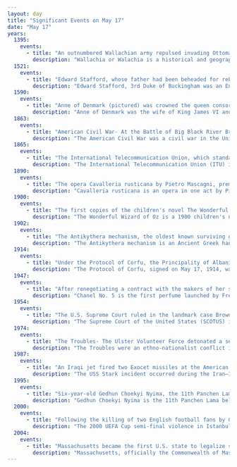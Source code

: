 ```yaml
---
layout: day
title: "Significant Events on May 17"
date: "May 17"
years:
  1395:
    events:
      - title: "An outnumbered Wallachian army repulsed invading Ottoman forces at the Battle of Rovine."
        description: "Wallachia or Walachia is a historical and geographical region of modern-day Romania. It is situated north of the Lower Danube and south of the Southern Carpathians. Wallachia was traditionally divided into two sections, Muntenia and Oltenia. Dobruja could sometimes be considered a third section due to its proximity and brief rule over it. Wallachia as a whole is sometimes referred to as Muntenia through identification with the larger of the two traditional sections."
  1521:
    events:
      - title: "Edward Stafford, whose father had been beheaded for rebelling against King Richard III of England, was himself executed for treason against King Henry VIII."
        description: "Edward Stafford, 3rd Duke of Buckingham was an English nobleman. He was the son of Henry Stafford, 2nd Duke of Buckingham and Katherine Woodville and nephew of Elizabeth Woodville and King Edward IV. Thus, Edward Stafford was a first cousin once removed of King Henry VIII. He frequently attended the courts of Henry VII and Henry VIII. He was convicted of treason and executed on 17 May 1521."
  1590:
    events:
      - title: "Anne of Denmark (pictured) was crowned the queen consort of Scotland in a ceremony at Holyrood Abbey in Edinburgh."
        description: "Anne of Denmark was the wife of King James VI and I. She was Queen of Scotland from their marriage on 20 August 1589 and Queen of England and Ireland from the union of the Scottish and English crowns on 24 March 1603 until her death in 1619."
  1863:
    events:
      - title: "American Civil War- At the Battle of Big Black River Bridge in Mississippi, Union forces under John A. McClernand defeated a Confederate rearguard and captured around 1,700 men."
        description: "The American Civil War was a civil war in the United States between the Union and the Confederacy, which was formed in 1861 by states that had seceded from the Union. The central conflict leading to war was a dispute over whether slavery should be permitted to expand into the western territories, leading to more slave states, or be prohibited from doing so, which many believed would place slavery on a course of ultimate extinction."
  1865:
    events:
      - title: "The International Telecommunication Union, which standardizes and regulates international radio and telecommunications, was founded as the International Telegraph Union in Paris."
        description: "The International Telecommunication Union (ITU) is a specialized agency of the United Nations responsible for many matters related to information and communication technologies. It was established on 17 May 1865 as the International Telegraph Union, significantly predating the UN and making it the oldest UN agency. Doreen Bogdan-Martin is the Secretary-General of ITU, the first woman to serve as its head."
  1890:
    events:
      - title: "The opera Cavalleria rusticana by Pietro Mascagni, premieres at the Teatro Costanzi in Rome, beginning the verismo period in Italian opera."
        description: "Cavalleria rusticana is an opera in one act by Pietro Mascagni to an Italian libretto by Giovanni Targioni-Tozzetti and Guido Menasci, adapted from an 1880 short story of the same name and subsequent play by Giovanni Verga. Considered one of the classic verismo operas, it premiered on 17 May 1890 at the Teatro Costanzi in Rome. Since 1893, it has often been performed in a so-called Cav/Pag double-bill with Pagliacci by Ruggero Leoncavallo."
  1900:
    events:
      - title: "The first copies of the children's novel The Wonderful Wizard of Oz by L. Frank Baum were printed."
        description: "The Wonderful Wizard of Oz is a 1900 children's novel written by author L. Frank Baum and illustrated by W. W. Denslow. It is the first novel in the Oz series of books. A Kansas farm girl named Dorothy ends up in the magical Land of Oz after she and her pet dog Toto are swept away from their home by a cyclone. Upon her arrival in the magical world of Oz, she learns she cannot return home until she has destroyed the Wicked Witch of the West."
  1902:
    events:
      - title: "The Antikythera mechanism, the oldest known surviving geared mechanism, was discovered among artifacts retrieved from a shipwreck off the Greek island of Antikythera."
        description: "The Antikythera mechanism is an Ancient Greek hand-powered orrery. It is the oldest known example of an analogue computer. It could be used to predict astronomical positions and eclipses decades in advance. It could also be used to track the four-year cycle of athletic games similar to an Olympiad, the cycle of the ancient Olympic Games."
  1914:
    events:
      - title: "Under the Protocol of Corfu, the Principality of Albania officially recognized Northern Epirus as an autonomous self-governing region."
        description: "The Protocol of Corfu, signed on May 17, 1914, was an agreement between the representatives of the Albanian Government and the Provisional Government of Northern Epirus, which officially recognized the area of Northern Epirus as an autonomous self-governing region under the sovereignty of the prince of the newly established Principality of Albania. The agreement granted the Greeks of the districts of Korytsa (Korçë) and Argyrokastro (Gjirokastër), which form Northern Epirus, wider religious, educational, cultural and political autonomy, inside the borders of the Albanian state."
  1947:
    events:
      - title: "After renegotiating a contract with the makers of her signature perfume Chanel No. 5, Coco Chanel (pictured) received a share of wartime profits from its sale, making her one of the richest women in the world."
        description: "Chanel No. 5 is the first perfume launched by French couturier Gabrielle 'Coco' Chanel in 1921. The scent formula for the fragrance was compounded by French-Russian chemist and perfumer Ernest Beaux. The design of its bottle has been an important part of the product's branding. Coco Chanel was the first face of the fragrance, appearing in the advertisement published by Harper's Bazaar in 1937."
  1954:
    events:
      - title: "The U.S. Supreme Court ruled in the landmark case Brown v. Board of Education, outlawing racial segregation in public schools because 'separate educational facilities are inherently unequal' and therefore unconstitutional."
        description: "The Supreme Court of the United States (SCOTUS) is the highest court in the federal judiciary of the United States. It has ultimate appellate jurisdiction over all U.S. federal court cases, and over state court cases that turn on questions of U.S. constitutional or federal law. It also has original jurisdiction over a narrow range of cases, specifically 'all Cases affecting Ambassadors, other public Ministers and Consuls, and those in which a State shall be Party.' In 1803, the Court asserted itself the power of judicial review, the ability to invalidate a statute for violating a provision of the Constitution via the landmark case Marbury v. Madison. It is also able to strike down presidential directives for violating either the Constitution or statutory law."
  1974:
    events:
      - title: "The Troubles- The Ulster Volunteer Force detonated a series of car bombs in Dublin and Monaghan, Ireland, killing 34 people and injuring almost 300 others."
        description: "The Troubles were an ethno-nationalist conflict in Northern Ireland that lasted for about 30 years from the late 1960s to 1998. Also known internationally as the Northern Ireland conflict, it began in the late 1960s and is usually deemed to have ended with the Good Friday Agreement of 1998. Although the Troubles mostly took place in Northern Ireland, at times violence spilled over into parts of the Republic of Ireland, England, and mainland Europe."
  1987:
    events:
      - title: "An Iraqi jet fired two Exocet missiles at the American frigate USS Stark, killing 37 personnel and injuring 21 others."
        description: "The USS Stark incident occurred during the Iran–Iraq War on 17 May 1987 in the Persian Gulf, when an Iraqi jet aircraft fired two Exocet missiles at the U.S. frigate USS Stark. A total of 37 United States Navy personnel were killed or later died as a result of the attack, and 21 were injured."
  1995:
    events:
      - title: "Six-year-old Gedhun Choekyi Nyima, the 11th Panchen Lama selected by the 14th Dalai Lama, was kidnapped by the Chinese government, who advocated a proxy."
        description: "Gedhun Choekyi Nyima is the 11th Panchen Lama belonging to the Gelugpa school of Tibetan Buddhism, as recognized and announced by the 14th Dalai Lama on 14 May 1995. Three days later on 17 May, the six-year-old Panchen Lama was kidnapped and forcibly disappeared by the Chinese government, after the State Council of the People's Republic of China failed in its efforts to install a substitute. A Chinese substitute is seen as a political tool to undermine the reincarnation of the Dalai Lama, which traditionally is recognized by the Panchen Lama. Gedhun Choekyi Nyima remains forcibly detained by the Chinese government, along with his family, in an undisclosed location since 1995. His khenpo, Chadrel Rinpoche, and another Gelugpa monk, Jampa Chungla, were also arrested. The United Nations, with the support of numerous states, organizations, and private individuals continue to call for the 11th Panchen Lama's release."
  2000:
    events:
      - title: "Following the killing of two English football fans by Galatasaray supporters in the previous month, British and Turkish hooligans rioted on the day of the UEFA Cup Final in Copenhagen, Denmark."
        description: "The 2000 UEFA Cup semi-final violence in Istanbul, Turkey, between fans of English football team Leeds United and Turkish team Galatasaray on 5 April 2000, the day before the first match of their UEFA Cup semi-final, led to two Leeds fans being stabbed to death by Galatasaray fans. Four men were arrested and charged with their murders. The deaths led to an angry reaction in England with Galatasaray fans being banned from attending the second leg in England."
  2004:
    events:
      - title: "Massachusetts became the first U.S. state to legalize same-sex marriage."
        description: "Massachusetts, officially the Commonwealth of Massachusetts, is a state in the New England region of the Northeastern United States. It borders the Atlantic Ocean and Gulf of Maine to its east, Connecticut and Rhode Island to its south, New Hampshire and Vermont to its north, and New York to its west. Massachusetts is the sixth-smallest state by land area. With a 2024 U.S. Census Bureau-estimated population of 7,136,171, its highest estimated count ever, Massachusetts is the most populous state in New England, the 16th-most-populous in the United States, and the third-most densely populated U.S. state, after New Jersey and Rhode Island."
---
```

